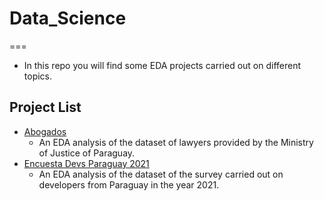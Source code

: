 # Data_Science
===
- In this repo you will find some EDA projects carried out on different topics.

## Project List
* [Abogados](https://github.com/TorrezMN/Data_Science/tree/Abogados)
    - An EDA analysis of the dataset of lawyers provided by the Ministry of Justice of Paraguay.
* [Encuesta Devs Paraguay 2021](https://github.com/TorrezMN/Data_Science/tree/Enc_Devs_Py_2021)
    - An EDA analysis of the dataset of the survey carried out on developers from Paraguay in the year 2021.


